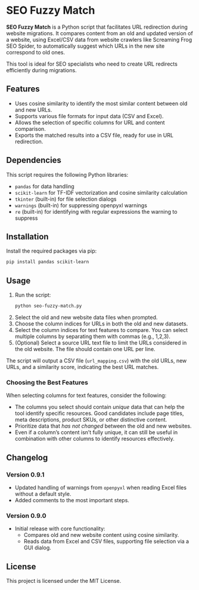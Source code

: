 
# SEO Fuzzy Match

**SEO Fuzzy Match** is a Python script that facilitates URL redirection during website migrations. It compares content from an old and updated version of a website, using Excel/CSV data from website crawlers like Screaming Frog SEO Spider, to automatically suggest which URLs in the new site correspond to old ones.

This tool is ideal for SEO specialists who need to create URL redirects efficiently during migrations.

## Features

- Uses cosine similarity to identify the most similar content between old and new URLs.
- Supports various file formats for input data (CSV and Excel).
- Allows the selection of specific columns for URL and content comparison.
- Exports the matched results into a CSV file, ready for use in URL redirection.

## Dependencies

This script requires the following Python libraries:
- `pandas` for data handling
- `scikit-learn` for TF-IDF vectorization and cosine similarity calculation
- `tkinter` (built-in) for file selection dialogs
- `warnings` (built-in) for suppressing openpyxl warnings
- `re` (built-in) for identifying with regular expressions the warning to suppress

## Installation

Install the required packages via pip:
```bash
pip install pandas scikit-learn
```

## Usage

1. Run the script:
   ```bash
   python seo-fuzzy-match.py
   ```
2. Select the old and new website data files when prompted.
3. Choose the column indices for URLs in both the old and new datasets.
4. Select the column indices for text features to compare. You can select multiple columns by separating them with commas (e.g., 1,2,3).
5. (Optional) Select a source URL text file to limit the URLs considered in the old website. The file should contain one URL per line.

The script will output a CSV file (`url_mapping.csv`) with the old URLs, new URLs, and a similarity score, indicating the best URL matches.

### Choosing the Best Features

When selecting columns for text features, consider the following:

* The columns you select should contain *unique* data that can help the tool identify specific resources. Good candidates include page titles, meta descriptions, product SKUs, or other distinctive content.
* Prioritize data that *has not changed* between the old and new websites.
* Even if a column’s content isn’t fully unique, it can still be useful in combination with other columns to identify resources effectively.

## Changelog

### Version 0.9.1
- Updated handling of warnings from `openpyxl` when reading Excel files without a default style.
- Added comments to the most important steps.

### Version 0.9.0
- Initial release with core functionality:
  - Compares old and new website content using cosine similarity.
  - Reads data from Excel and CSV files, supporting file selection via a GUI dialog.

## License

This project is licensed under the MIT License.
